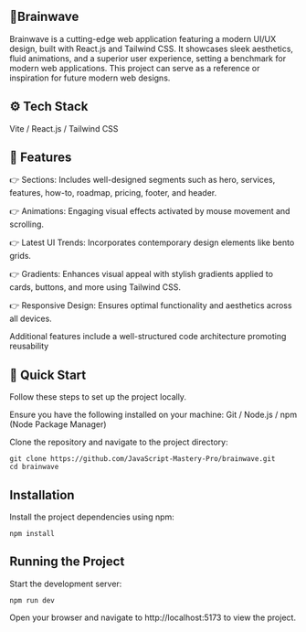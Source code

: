 🧠Brainwave
--------------
Brainwave is a cutting-edge web application featuring a modern UI/UX design, built with React.js and Tailwind CSS. It showcases sleek aesthetics, fluid animations, and a superior user experience, setting a benchmark for modern web applications. This project can serve as a reference or inspiration for future modern web designs.

⚙️ Tech Stack
---------------
Vite /
React.js /
Tailwind CSS

🔋 Features
-------------
👉  Sections: Includes well-designed segments such as hero, services, features, how-to, roadmap, pricing, footer, and header.

👉  Animations: Engaging visual effects activated by mouse movement and scrolling.

👉 Latest UI Trends: Incorporates contemporary design elements like bento grids.

👉  Gradients: Enhances visual appeal with stylish gradients applied to cards, buttons, and more using Tailwind CSS.

👉 Responsive Design: Ensures optimal functionality and aesthetics across all devices.

Additional features include a well-structured code architecture promoting reusability 

🤸 Quick Start
-------------------
Follow these steps to set up the project locally.

Ensure you have the following installed on your machine:
Git /
Node.js /
npm (Node Package Manager)

Clone the repository and navigate to the project directory:

```
git clone https://github.com/JavaScript-Mastery-Pro/brainwave.git
cd brainwave
```

Installation
---------------
Install the project dependencies using npm:
```
npm install
```
Running the Project
--------------------
Start the development server:
```
npm run dev
```
Open your browser and navigate to http://localhost:5173 to view the project.
